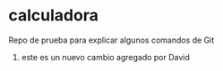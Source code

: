 # calculadora
Repo de prueba para explicar algunos comandos de Git
1. este es un nuevo cambio agregado por David

